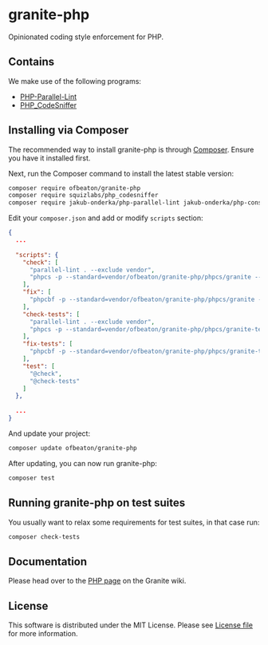 # granite-php
Opinionated coding style enforcement for PHP.

## Contains
We make use of the following programs:
* [PHP-Parallel-Lint](https://github.com/JakubOnderka/PHP-Parallel-Lint)
* [PHP_CodeSniffer](https://github.com/squizlabs/PHP_CodeSniffer)

## Installing via Composer

The recommended way to install granite-php is through
[Composer](http://getcomposer.org). Ensure you have it installed first.

Next, run the Composer command to install the latest stable version:

```bash
composer require ofbeaton/granite-php
composer require squizlabs/php_codesniffer
composer require jakub-onderka/php-parallel-lint jakub-onderka/php-console-highlighter
```

Edit your `composer.json` and add or modify `scripts` section:

```json
{
  ...
  
  "scripts": {
    "check": [
      "parallel-lint . --exclude vendor",
      "phpcs -p --standard=vendor/ofbeaton/granite-php/phpcs/granite --ignore=vendor src"      
    ],
    "fix": [
      "phpcbf -p --standard=vendor/ofbeaton/granite-php/phpcs/granite --ignore=vendor src"
    ],
    "check-tests": [
      "parallel-lint . --exclude vendor",
      "phpcs -p --standard=vendor/ofbeaton/granite-php/phpcs/granite-tests --ignore=vendor tests"      
    ],
    "fix-tests": [
      "phpcbf -p --standard=vendor/ofbeaton/granite-php/phpcs/granite-tests --ignore=vendor tests"
    ],
    "test": [
      "@check",
      "@check-tests"
    ]
  },
  
  ...
}
```

And update your project:

```bash
composer update ofbeaton/granite-php
```

After updating, you can now run granite-php:

```bash
composer test
```

## Running granite-php on test suites

You usually want to relax some requirements for test suites, in that case run:

```bash
composer check-tests
```

## Documentation

Please head over to the [PHP page](https://github.com/ofbeaton/granite/wiki/PHP) on the Granite wiki.

## License

This software is distributed under the MIT License. Please see [License file](LICENSE) for more information.
